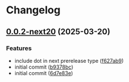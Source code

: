 # Changelog

## [0.0.2-next20](https://github.com/obany/changelog/compare/package-a-0.0.1-next20...package-a-0.0.2-next20) (2025-03-20)


### Features

* include dot in next prerelease type ([f627ab9](https://github.com/obany/changelog/commit/f627ab9c3b24536b1b59aae93333e982efef9773))
* initial commit ([b9378bc](https://github.com/obany/changelog/commit/b9378bc2766ab8c0f693c839d37e3e345eadde71))
* initial commit ([6d7e83e](https://github.com/obany/changelog/commit/6d7e83e5be444b7e470a04771efce6cb8de1ac4f))
